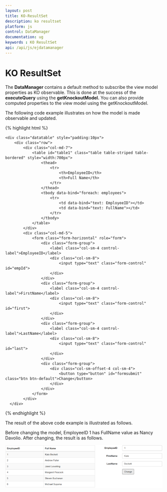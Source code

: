 ```yaml
---
layout: post
title: KO-ResultSet
description: ko resultset
platform: js
control: DataManager
documentation: ug
keywords : KO ResultSet
api: /api/js/ejdatamanager
---
```


# KO ResultSet

The **DataManager** contains a default method to subscribe the view model properties as KO observable. This is done at the success of the **executeQuery** using the **getKnockoutModel.** You can also provide computed properties to the view model using the getKnockoutModel.

The following code example illustrates on how the model is made observable and updated.

{% highlight html %}


    <div class="datatable" style="padding:10px">
        <div class="row">
            <div class="col-md-7">
                <table id="table1" class="table table-striped table-bordered" style="width:700px">
                    <thead>
                        <tr>
                            <th>EmployeeID</th>
                            <th>Full Name</th>
                        </tr>
                    </thead>
                    <tbody data-bind="foreach: employees">
                        <tr>
                            <td data-bind="text: EmployeeID"></td>
                            <td data-bind="text: FullName"></td>
                        </tr>
                    </tbody>
                </table>
            </div>
            <div class="col-md-5">
                <form class="form-horizontal" role="form">
                    <div class="form-group">
                        <label class="col-sm-4 control-label">EmployeeID</label>
                        <div class="col-sm-8">
                            <input type="text" class="form-control" id="empId">
                        </div>
                    </div>
                    <div class="form-group">
                        <label class="col-sm-4 control-label">FirstName</label>
                        <div class="col-sm-8">
                            <input type="text" class="form-control" id="first">
                        </div>
                    </div>
                    <div class="form-group">
                        <label class="col-sm-4 control-label">LastName</label>
                        <div class="col-sm-8">
                            <input type="text" class="form-control" id="last">
                        </div>
                    </div>
                    <div class="form-group">
                        <div class="col-sm-offset-4 col-sm-4">
                            <button type="button" id="formsubmit" class="btn btn-default">Change</button>
                        </div>
                    </div>
                </form>
            </div>
      </div>
   </div>
    <script type="text/javascript">
        $(function () {
            window.data = [{ "EmployeeID": 1, "LastName": "Davolio", "FirstName": "Nancy" },
                { "EmployeeID": 2, "LastName": "Fuller", "FirstName": "Andrew" },
                { "EmployeeID": 3, "LastName": "Leverling", "FirstName": "Janet" },
                { "EmployeeID": 4, "LastName": "Peacock", "FirstName": "Margaret" },
                { "EmployeeID": 5, "LastName": "Buchanan", "FirstName": "Steven" },
                { "EmployeeID": 6, "LastName": "Suyama", "FirstName": "Michael" }
                            ];
            window.pageModel = {
                employees: []
            };
            var dataManager = ej.DataManager(data);
            var query = ej.Query();
            var promise = dataManager.executeQuery(query);
            promise.done(function (e) {
                pageModel.employees = e.getKnockoutModel({
                    FullName: function () {
                        return this.FirstName() + " " + this.LastName();
                    }
                });
                ko.applyBindings(pageModel);
            });               
            });
        $("#formsubmit").click(function (e) {
            var empId = parseInt($("#empId").val(), 10);
            var fName = $("#first").val();
            var lName = $("#last").val();
            employee = window.pageModel.employees()[empId - 1];
            employee.FirstName(fName);
            employee.LastName(lName);
        });
    </script>

{% endhighlight %}

The result of the above code example is illustrated as follows.

Before changing the model, EmployeeID 1 has FullName value as Nancy Davolio. After changing, the result is as follows.

![](KO-ResultSet_images/KO-ResultSet_img1.png) 

